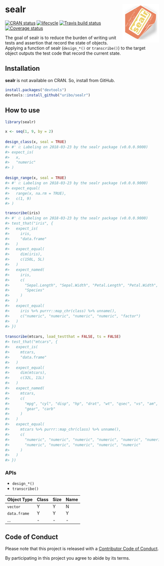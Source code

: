 
<!-- README.md is generated from README.Rmd. Please edit that file -->
sealr <img src="man/figures/logo.png" align="right" width="120px" />
====================================================================

[![CRAN status](https://www.r-pkg.org/badges/version/sealr)](https://cran.r-project.org/package=sealr) [![lifecycle](https://img.shields.io/badge/lifecycle-experimental-orange.svg)](https://www.tidyverse.org/lifecycle/#experimental) [![Travis build status](https://travis-ci.org/uribo/sealr.svg?branch=master)](https://travis-ci.org/uribo/sealr) [![Coverage status](https://codecov.io/gh/uribo/sealr/branch/master/graph/badge.svg)](https://codecov.io/github/uribo/sealr?branch=master)

The goal of sealr is to reduce the burden of writing unit tests and assertion that record the state of objects. Applying a function of sealr (`design_*()` or `transcribe()`) to the target object outputs the test code that record the current state.

Installation
------------

**sealr** is not available on CRAN. So, install from GitHub.

``` r
install.packages("devtools")
devtools::install_github("uribo/sealr")
```

How to use
----------

``` r
library(sealr)
```

``` r
x <- seq(1, 9, by = 2)

design_class(x, seal = TRUE)
#> #' ℹ: Labeling on 2018-03-23 by the sealr package (v0.0.0.9000)
#> expect_is(
#>   x,
#>   "numeric"
#> )

design_range(x, seal = TRUE)
#> #' ℹ: Labeling on 2018-03-23 by the sealr package (v0.0.0.9000)
#> expect_equal(
#>   range(x, na.rm = TRUE),
#>   c(1, 9)
#> )
```

``` r
transcribe(iris)
#> #' ℹ: Labeling on 2018-03-23 by the sealr package (v0.0.0.9000)
#> test_that("iris", {
#>   expect_is(
#>     iris,
#>     "data.frame"
#>   )
#>   expect_equal(
#>     dim(iris),
#>     c(150L, 5L)
#>   )
#>   expect_named(
#>     iris,
#>     c(
#>       "Sepal.Length", "Sepal.Width", "Petal.Length", "Petal.Width",
#>       "Species"
#>     )
#>   )
#>   expect_equal(
#>     iris %>% purrr::map_chr(class) %>% unname(),
#>     c("numeric", "numeric", "numeric", "numeric", "factor")
#>   )
#> })

transcribe(mtcars, load_testthat = FALSE, ts = FALSE)
#> test_that("mtcars", {
#>   expect_is(
#>     mtcars,
#>     "data.frame"
#>   )
#>   expect_equal(
#>     dim(mtcars),
#>     c(32L, 11L)
#>   )
#>   expect_named(
#>     mtcars,
#>     c(
#>       "mpg", "cyl", "disp", "hp", "drat", "wt", "qsec", "vs", "am",
#>       "gear", "carb"
#>     )
#>   )
#>   expect_equal(
#>     mtcars %>% purrr::map_chr(class) %>% unname(),
#>     c(
#>       "numeric", "numeric", "numeric", "numeric", "numeric", "numeric",
#>       "numeric", "numeric", "numeric", "numeric", "numeric"
#>     )
#>   )
#> })
```

### APIs

-   `design_*()`
-   `transcribe()`

| Object Type  | Class | Size | Name |
|--------------|-------|------|------|
| `vector`     | Y     | Y    | N    |
| `data.frame` | Y     | Y    | Y    |
| ...          | -     | -    | -    |

Code of Conduct
---------------

Please note that this project is released with a [Contributor Code of Conduct](.github/CODE_OF_CONDUCT.md).

By participating in this project you agree to abide by its terms.
